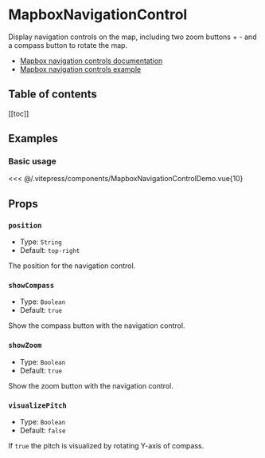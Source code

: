 <script setup>
  import { MapboxNavigationControlDemo } from '../../.vitepress/components/index.js';
</script>

# MapboxNavigationControl

Display navigation controls on the map, including two zoom buttons + - and a compass button to rotate the map.

- [Mapbox navigation controls documentation](https://docs.mapbox.com/mapbox-gl-js/api/#navigationcontrol)
- [Mapbox navigation controls example](https://docs.mapbox.com/mapbox-gl-js/example/navigation/)


<h2>Table of contents</h2>

[[toc]]

## Examples

### Basic usage

<ClientOnly>
  <MapboxNavigationControlDemo style="margin-top: 1em;" />
</ClientOnly>

<<< @/.vitepress/components/MapboxNavigationControlDemo.vue{10}

## Props

### `position`

- Type: `String`
- Default: `top-right`

The position for the navigation control.

### `showCompass`

- Type: `Boolean`
- Default: `true`

Show the compass button with the navigation control.

### `showZoom`

- Type: `Boolean`
- Default: `true`

Show the zoom button with the navigation control.

### `visualizePitch`

- Type: `Boolean`
- Default: `false`

If `true` the pitch is visualized by rotating Y-axis of compass.
